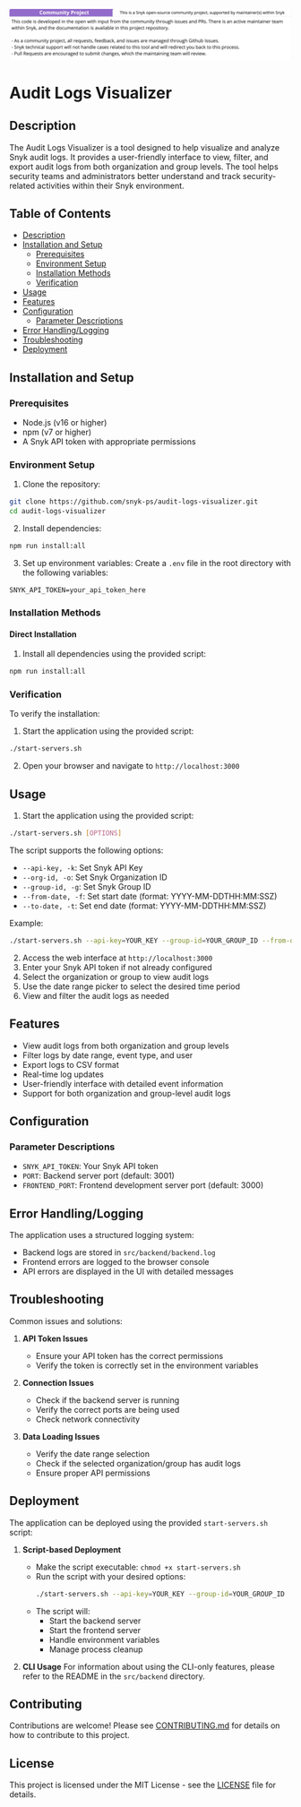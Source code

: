 ![snyk-oss-category](https://github.com/snyk-labs/oss-images/blob/main/oss-community.jpg)

# Audit Logs Visualizer

## Description

The Audit Logs Visualizer is a tool designed to help visualize and analyze Snyk audit logs. It provides a user-friendly interface to view, filter, and export audit logs from both organization and group levels. The tool helps security teams and administrators better understand and track security-related activities within their Snyk environment.

## Table of Contents

- [Description](#description)
- [Installation and Setup](#installation-and-setup)
  - [Prerequisites](#prerequisites)
  - [Environment Setup](#environment-setup)
  - [Installation Methods](#installation-methods)
  - [Verification](#verification)
- [Usage](#usage)
- [Features](#features)
- [Configuration](#configuration)
  - [Parameter Descriptions](#parameter-descriptions)
- [Error Handling/Logging](#error-handlinglogging)
- [Troubleshooting](#troubleshooting)
- [Deployment](#deployment)

## Installation and Setup

### Prerequisites

- Node.js (v16 or higher)
- npm (v7 or higher)
- A Snyk API token with appropriate permissions

### Environment Setup

1. Clone the repository:
```bash
git clone https://github.com/snyk-ps/audit-logs-visualizer.git
cd audit-logs-visualizer
```

2. Install dependencies:
```bash
npm run install:all
```

3. Set up environment variables:
Create a `.env` file in the root directory with the following variables:
```
SNYK_API_TOKEN=your_api_token_here
```

### Installation Methods

#### Direct Installation
1. Install all dependencies using the provided script:
```bash
npm run install:all
```

### Verification

To verify the installation:
1. Start the application using the provided script:
```bash
./start-servers.sh
```

2. Open your browser and navigate to `http://localhost:3000`

## Usage

1. Start the application using the provided script:
```bash
./start-servers.sh [OPTIONS]
```

The script supports the following options:
- `--api-key, -k`: Set Snyk API Key
- `--org-id, -o`: Set Snyk Organization ID
- `--group-id, -g`: Set Snyk Group ID
- `--from-date, -f`: Set start date (format: YYYY-MM-DDTHH:MM:SSZ)
- `--to-date, -t`: Set end date (format: YYYY-MM-DDTHH:MM:SSZ)

Example:
```bash
./start-servers.sh --api-key=YOUR_KEY --group-id=YOUR_GROUP_ID --from-date=2023-01-01T00:00:00Z --to-date=2023-01-31T23:59:59Z
```

2. Access the web interface at `http://localhost:3000`
3. Enter your Snyk API token if not already configured
4. Select the organization or group to view audit logs
5. Use the date range picker to select the desired time period
6. View and filter the audit logs as needed

## Features

- View audit logs from both organization and group levels
- Filter logs by date range, event type, and user
- Export logs to CSV format
- Real-time log updates
- User-friendly interface with detailed event information
- Support for both organization and group-level audit logs

## Configuration

### Parameter Descriptions

- `SNYK_API_TOKEN`: Your Snyk API token
- `PORT`: Backend server port (default: 3001)
- `FRONTEND_PORT`: Frontend development server port (default: 3000)

## Error Handling/Logging

The application uses a structured logging system:
- Backend logs are stored in `src/backend/backend.log`
- Frontend errors are logged to the browser console
- API errors are displayed in the UI with detailed messages

## Troubleshooting

Common issues and solutions:

1. **API Token Issues**
   - Ensure your API token has the correct permissions
   - Verify the token is correctly set in the environment variables

2. **Connection Issues**
   - Check if the backend server is running
   - Verify the correct ports are being used
   - Check network connectivity

3. **Data Loading Issues**
   - Verify the date range selection
   - Check if the selected organization/group has audit logs
   - Ensure proper API permissions

## Deployment

The application can be deployed using the provided `start-servers.sh` script:

1. **Script-based Deployment**
   - Make the script executable: `chmod +x start-servers.sh`
   - Run the script with your desired options:
     ```bash
     ./start-servers.sh --api-key=YOUR_KEY --group-id=YOUR_GROUP_ID
     ```
   - The script will:
     - Start the backend server
     - Start the frontend server
     - Handle environment variables
     - Manage process cleanup

2. **CLI Usage**
   For information about using the CLI-only features, please refer to the README in the `src/backend` directory.

## Contributing

Contributions are welcome! Please see [CONTRIBUTING.md](CONTRIBUTING.md) for details on how to contribute to this project.

## License

This project is licensed under the MIT License - see the [LICENSE](LICENSE) file for details.

